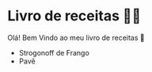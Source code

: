 # Livro de receitas :man_cook:	

Olá! Bem Vindo ao meu livro de receitas :wave:

- Strogonoff de Frango
- Pavê

